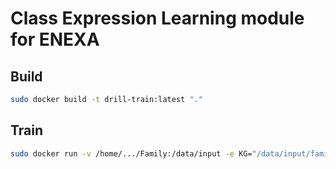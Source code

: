 # Class Expression Learning module for ENEXA
## Build
```bash
sudo docker build -t drill-train:latest "."
```


## Train
```bash
sudo docker run -v /home/.../Family:/data/input -e KG="/data/input/family-benchmark_rich_background.owl" -v /home/.../embeddings:/data/embedding -e KGE="/data/embedding/ConEx_Family/ConEx_entity_embeddings.csv" -v /home/.../asd:/data/output drill-train:latest
```

